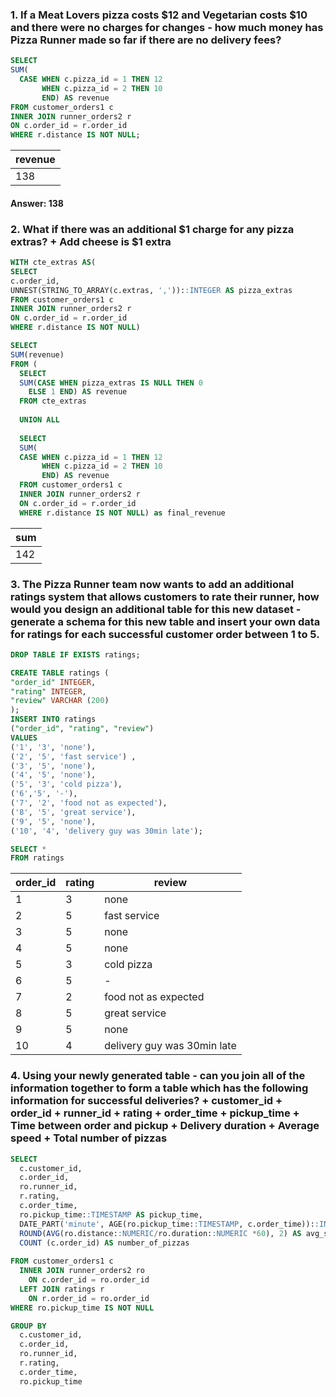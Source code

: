 
### 1. If a Meat Lovers pizza costs $12 and Vegetarian costs $10 and there were no charges for changes - how much money has Pizza Runner made so far if there are no delivery fees?

````sql
SELECT 
SUM(
  CASE WHEN c.pizza_id = 1 THEN 12
       WHEN c.pizza_id = 2 THEN 10
       END) AS revenue
FROM customer_orders1 c
INNER JOIN runner_orders2 r 
ON c.order_id = r.order_id
WHERE r.distance IS NOT NULL;
````

|revenue|
|-----|
|138|

#### Answer: 138

### 2. What if there was an additional $1 charge for any pizza extras? + Add cheese is $1 extra

````sql
WITH cte_extras AS(
SELECT 
c.order_id, 
UNNEST(STRING_TO_ARRAY(c.extras, ','))::INTEGER AS pizza_extras
FROM customer_orders1 c
INNER JOIN runner_orders2 r 
ON c.order_id = r.order_id
WHERE r.distance IS NOT NULL) 

SELECT 
SUM(revenue)
FROM (
  SELECT
  SUM(CASE WHEN pizza_extras IS NULL THEN 0
    ELSE 1 END) AS revenue
  FROM cte_extras
  
  UNION ALL
  
  SELECT 
  SUM(
  CASE WHEN c.pizza_id = 1 THEN 12
       WHEN c.pizza_id = 2 THEN 10
       END) AS revenue
  FROM customer_orders1 c
  INNER JOIN runner_orders2 r 
  ON c.order_id = r.order_id
  WHERE r.distance IS NOT NULL) as final_revenue
  ````
  |sum|
|-----|
|142|
  
### 3. The Pizza Runner team now wants to add an additional ratings system that allows customers to rate their runner, how would you design an additional table for this new dataset - generate a schema for this new table and insert your own data for ratings for each successful customer order between 1 to 5.

````sql
DROP TABLE IF EXISTS ratings;

CREATE TABLE ratings (
"order_id" INTEGER,
"rating" INTEGER, 
"review" VARCHAR (200)
);
INSERT INTO ratings 
("order_id", "rating", "review")
VALUES 
('1', '3', 'none'),
('2', '5', 'fast service') ,
('3', '5', 'none'),
('4', '5', 'none'),
('5', '3', 'cold pizza'),
('6','5', '-'),
('7', '2', 'food not as expected'),
('8', '5', 'great service'),
('9', '5', 'none'), 
('10', '4', 'delivery guy was 30min late');
````
````sql
SELECT *
FROM ratings
````

|order_id|rating|review|
--------------|------------|----------|
|             1|3       |        none |
|             2|5       |         fast service|
|             3|5       |         none|
|             4|5       |         none|
|             5|3       |         cold pizza|
|             6|5       |         -|
|             7|2      |         food not as expected|
|             8|5       |         great service|
|             9|5      |         none|
|             10|4       |         delivery guy was 30min late|


### 4. Using your newly generated table - can you join all of the information together to form a table which has the following information for successful deliveries? + customer_id + order_id + runner_id + rating + order_time + pickup_time + Time between order and pickup + Delivery duration + Average speed + Total number of pizzas

````sql
SELECT 
  c.customer_id,
  c.order_id,
  ro.runner_id,
  r.rating, 
  c.order_time, 
  ro.pickup_time::TIMESTAMP AS pickup_time, 
  DATE_PART('minute', AGE(ro.pickup_time::TIMESTAMP, c.order_time))::INTEGER AS pickup_minutes, 
  ROUND(AVG(ro.distance::NUMERIC/ro.duration::NUMERIC *60), 2) AS avg_speed, 
  COUNT (c.order_id) AS number_of_pizzas
  
FROM customer_orders1 c 
  INNER JOIN runner_orders2 ro 
    ON c.order_id = ro.order_id
  LEFT JOIN ratings r 
    ON r.order_id = ro.order_id 
WHERE ro.pickup_time IS NOT NULL

GROUP BY 
  c.customer_id,
  c.order_id,
  ro.runner_id,
  r.rating, 
  c.order_time,
  ro.pickup_time
  ````
